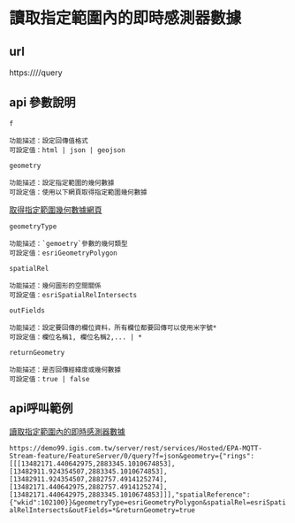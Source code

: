 # 讀取指定範圍內的即時感測器數據

## url 

https://<featurelayer-url>/<featureId>/query

## api 參數說明

`f`

```
功能描述：設定回傳值格式
可設定值：html | json | geojson
```

`geometry`

```
功能描述：設定指定範圍的幾何數據
可設定值：使用以下網頁取得指定範圍幾何數據
```
[取得指定範圍幾何數據網頁](https://yicongkuo.github.io/epa/apps/GetGeometryParams/)

`geometryType`

```
功能描述：`gemoetry`參數的幾何類型
可設定值：esriGeometryPolygon
```

`spatialRel`

```
功能描述：幾何圖形的空間關係
可設定值：esriSpatialRelIntersects
```

`outFields`

```
功能描述：設定要回傳的欄位資料，所有欄位都要回傳可以使用米字號*
可設定值：欄位名稱1, 欄位名稱2,... | *
```

`returnGeometry`

```
功能描述：是否回傳經緯度或幾何數據
可設定值：true | false
```

## api呼叫範例

[讀取指定範圍內的即時感測器數據](https://demo99.igis.com.tw/server/rest/services/Hosted/EPA-MQTT-Stream-feature/FeatureServer/0/query?f=html&geometry={"rings":[[[13482171.440642975,2883345.1010674853],[13482911.924354507,2883345.1010674853],[13482911.924354507,2882757.4914125274],[13482171.440642975,2882757.4914125274],[13482171.440642975,2883345.1010674853]]],"spatialReference":{"wkid":102100}}&geometryType=esriGeometryPolygon&spatialRel=esriSpatialRelIntersects&outFields=*&returnGeometry=true)

`https://demo99.igis.com.tw/server/rest/services/Hosted/EPA-MQTT-Stream-feature/FeatureServer/0/query?f=json&geometry={"rings":[[[13482171.440642975,2883345.1010674853],[13482911.924354507,2883345.1010674853],[13482911.924354507,2882757.4914125274],[13482171.440642975,2882757.4914125274],[13482171.440642975,2883345.1010674853]]],"spatialReference":{"wkid":102100}}&geometryType=esriGeometryPolygon&spatialRel=esriSpatialRelIntersects&outFields=*&returnGeometry=true`